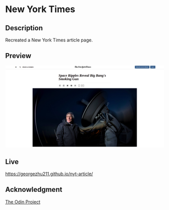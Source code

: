# New York Times

## Description

Recreated a New York Times article page.

## Preview

![preview](preview.png)

## Live

https://georgezhu211.github.io/nyt-article/

## Acknowledgment

[The Odin Project](https://www.theodinproject.com/)
